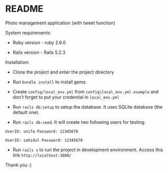 # README

Photo management application (with tweet function)

System requirements:

* Ruby version - ruby 2.6.0

* Rails version - Rails 5.2.3

Installation:

* Clone the project and enter the project directory

* Run `bundle install` to install gems.

* Create `config/local_env.yml` from `config\local_env.yml.example` and don't forget to put your credential in `local_env.yml`

* Run `rails db:setup` to setup the database. It uses SQLite database (the default one).

* Run `rails db:seed`. It will create two following users for testing. 

`UserID: unifa Password: 12345678` 

`UserID: sahidul Password: 12345678`

* Run `rails s` to run the project in development environment. Access this link `http://localhost:3000/`

Thank you :)